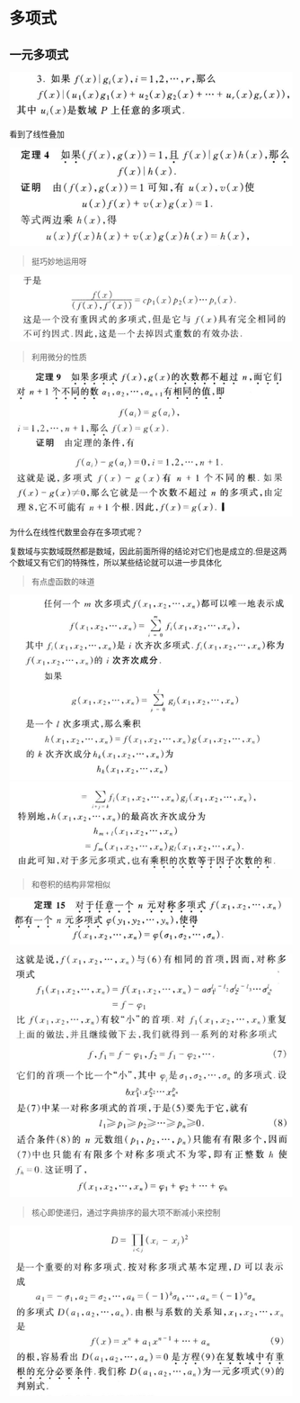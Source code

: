 # 多项式

## 一元多项式

![](./_image/2022-03-24/6f884fce17bf5ded8ff6b617c4f2601a.jpg)

看到了线性叠加

![](./_image/2022-03-24/28bb838a06869fe5e232e44a6168cccf.jpg)

> 挺巧妙地运用呀

![](./_image/2022-03-24/796cea969015e9a22591e836edde9961.jpg)

> 利用微分的性质

![](./_image/2022-03-24/ed4ac922318b67f82ff220845cfa0c12.jpg)

为什么在线性代数里会存在多项式呢？

复数域与实数域既然都是数域，因此前面所得的结论对它们也是成立的.但是这两个数域又有它们的特殊性，所以某些结论就可以进一步具体化

> 有点虚函数的味道

![](./_image/2022-03-24/692461c79c8ab4c314ea04b643ecc8ab.jpg)
![](./_image/2022-03-24/f9f888a64ec8fda731cc732c32633811.jpg)

> 和卷积的结构非常相似

![](./_image/2022-03-24/a96b90e692e3d30f8546ec803cc2090d.jpg)

![](./_image/2022-03-24/42aab02e7f1c99b5954a0f3dade5d364.jpg)

> 核心即使递归，通过字典排序的最大项不断减小来控制

![](./_image/2022-03-24/102fa337a6feb9562a5d477bc1b45d18.jpg)
